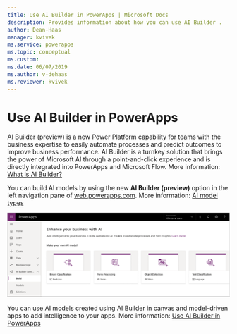 ```yaml
---
title: Use AI Builder in PowerApps | Microsoft Docs
description: Provides information about how you can use AI Builder .
author: Dean-Haas
manager: kvivek
ms.service: powerapps
ms.topic: conceptual
ms.custom: 
ms.date: 06/07/2019
ms.author: v-dehaas
ms.reviewer: kvivek
---
```

# Use AI Builder in PowerApps

AI Builder (preview) is a new Power Platform capability for teams with the business expertise to easily automate processes and predict outcomes to improve business performance. AI Builder is a turnkey solution that brings the power of Microsoft AI through a point-and-click experience and is directly integrated into PowerApps and Microsoft Flow. More information: [What is AI Builder?](/ai-builder/)

You can build AI models by using the new **AI Builder (preview)** option in the left navigation pane of [web.powerapps.com](https://web.powerapps.com). More information: [AI model types](/ai-builder/model-types)

![AI Builder in PowerApps](media/ai-builder.png "AI Builder in PowerApps")

You can use AI models created using AI Builder in canvas and model-driven apps to add intelligence to your apps. More information: [Use AI Builder in PowerApps](/ai-builder/use-in-powerapps-overview)
